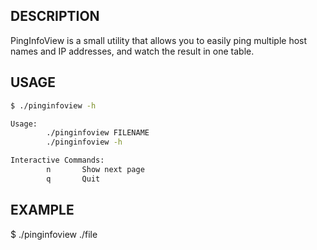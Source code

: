 ## DESCRIPTION

PingInfoView is a small utility that allows you to easily ping multiple host names and IP addresses, and watch the result in one table.

## USAGE

```bash
$ ./pinginfoview -h 

Usage:   
        ./pinginfoview FILENAME   
        ./pinginfoview -h   

Interactive Commands:   
        n       Show next page   
        q       Quit   
```

## EXAMPLE

$ ./pinginfoview ./file
